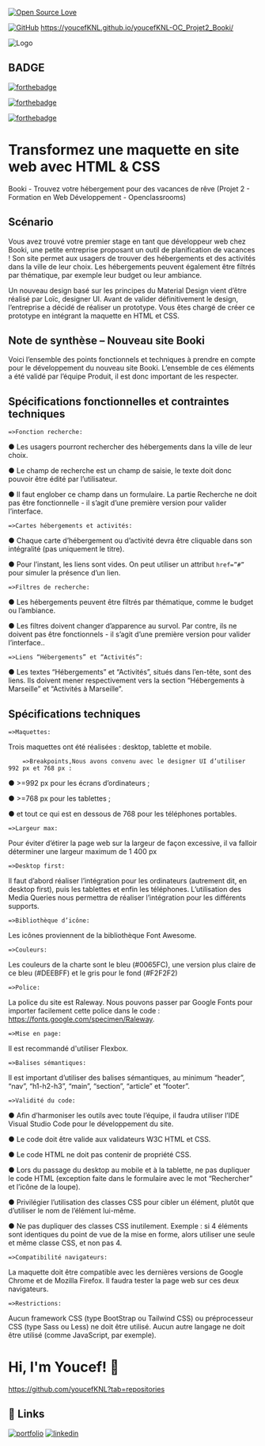 [![Open Source Love](https://badges.frapsoft.com/os/v1/open-source-200x33.png?v=103)](https://github.com/ellerbrock/open-source-badges/)


[![GitHub](https://badgen.net/badge/icon/github?icon=github&label)](https://github.com) https://youcefKNL.github.io/youcefKNL-OC_Projet2_Booki/




![Logo](https://meilleur-mooc.fr/wp-content/uploads/2021/11/Openclassrooms.png)


## BADGE 

[![forthebadge](https://forthebadge.com/images/badges/powered-by-water.svg)](https://forthebadge.com)

[![forthebadge](https://forthebadge.com/images/badges/uses-html.svg)](https://forthebadge.com)


[![forthebadge](https://forthebadge.com/images/badges/uses-css.svg)](https://forthebadge.com)
# Transformez une maquette en site web avec HTML & CSS

Booki - Trouvez votre hébergement pour des vacances de rêve
(Projet 2 - Formation en Web Développement - Openclassrooms)


## Scénario

Vous avez trouvé votre premier stage en tant que développeur web chez Booki, une petite entreprise proposant un outil de planification de vacances ! Son site permet aux usagers de trouver des hébergements et des activités dans la ville de leur choix. Les hébergements peuvent également être filtrés par thématique, par exemple leur budget ou leur ambiance.

Un nouveau design basé sur les principes du Material Design vient d’être réalisé par Loïc, designer UI. Avant de valider définitivement le design, l’entreprise a décidé de réaliser un prototype. Vous êtes chargé de créer ce prototype en intégrant la maquette en HTML et CSS.


## Note de synthèse – Nouveau site Booki

Voici l’ensemble des points fonctionnels et techniques à prendre en compte pour le développement du nouveau
site Booki. L’ensemble de ces éléments a été validé par l’équipe Produit, il est donc important de les respecter.


## Spécifications fonctionnelles et contraintes techniques

    =>Fonction recherche:

● Les usagers pourront rechercher des hébergements dans la ville de leur choix.

● Le champ de recherche est un champ de saisie, le texte doit donc pouvoir être
édité par l’utilisateur.

● Il faut englober ce champ dans un formulaire. La partie Recherche ne doit pas
être fonctionnelle - il s’agit d’une première version pour valider l’interface.

    =>Cartes hébergements et activités:

● Chaque carte d’hébergement ou d’activité devra être cliquable dans son
intégralité (pas uniquement le titre).

● Pour l’instant, les liens sont vides. On peut utiliser un attribut `href=”#”` pour
simuler la présence d’un lien.

    =>Filtres de recherche:

● Les hébergements peuvent être filtrés par thématique, comme le budget ou
l’ambiance.

● Les filtres doivent changer d’apparence au survol. Par contre, ils ne doivent pas
être fonctionnels - il s’agit d’une première version pour valider l’interface..

    =>Liens “Hébergements” et “Activités”:

● Les textes “Hébergements” et “Activités”, situés dans l’en-tête, sont des liens. Ils doivent mener respectivement vers la section “Hébergements à Marseille” et
“Activités à Marseille”.
## Spécifications techniques

    =>Maquettes:
Trois maquettes ont été réalisées : desktop, tablette et mobile.

        =>Breakpoints,Nous avons convenu avec le designer UI d’utiliser 992 px et 768 px :

● >=992 px pour les écrans d’ordinateurs ;

● >=768 px pour les tablettes ;

● et tout ce qui est en dessous de 768 pour les téléphones portables.

    =>Largeur max:
Pour éviter d’étirer la page web sur la largeur de façon excessive, il va falloir déterminer
une largeur maximum de 1 400 px

    =>Desktop first:
Il faut d’abord réaliser l’intégration pour les ordinateurs (autrement dit, en desktop first),
puis les tablettes et enfin les téléphones. L’utilisation des Media Queries nous permettra
de réaliser l’intégration pour les différents supports.

    =>Bibliothèque d’icône:
Les icônes proviennent de la bibliothèque Font Awesome.

    =>Couleurs: 
    
Les couleurs de la charte sont le bleu (#0065FC), une version plus claire de ce bleu
(#DEEBFF) et le gris pour le fond (#F2F2F2)

    =>Police: 

La police du site est Raleway. Nous pouvons passer par Google Fonts pour importer
facilement cette police dans le code : https://fonts.google.com/specimen/Raleway.

    =>Mise en page:
    
Il est recommandé d'utiliser Flexbox.

    =>Balises sémantiques:

 Il est important d’utiliser des balises sémantiques, au minimum “header”, “nav”,
“h1-h2-h3”, “main”, “section”, “article” et “footer”.

    =>Validité du code:

● Afin d’harmoniser les outils avec toute l’équipe, il faudra utiliser l’IDE Visual Studio
Code pour le développement du site.

● Le code doit être valide aux validateurs W3C HTML et CSS.

● Le code HTML ne doit pas contenir de propriété CSS.

● Lors du passage du desktop au mobile et à la tablette, ne pas dupliquer le code
HTML (exception faite dans le formulaire avec le mot “Rechercher” et l’icône de la
loupe).

● Privilégier l’utilisation des classes CSS pour cibler un élément, plutôt que d’utiliser
le nom de l’élément lui-même.

● Ne pas dupliquer des classes CSS inutilement. Exemple : si 4 éléments sont
identiques du point de vue de la mise en forme, alors utiliser une seule et même
classe CSS, et non pas 4.


    =>Compatibilité navigateurs:

 La maquette doit être compatible avec les dernières versions de Google Chrome et de
Mozilla Firefox. Il faudra tester la page web sur ces deux navigateurs.

    =>Restrictions: 
Aucun framework CSS (type BootStrap ou Tailwind CSS) ou préprocesseur CSS (type Sass ou Less) ne doit être utilisé.
Aucun autre langage ne doit être utilisé (comme JavaScript, par exemple).

# Hi, I'm Youcef! 👋

https://github.com/youcefKNL?tab=repositories


## 🔗 Links
[![portfolio](https://img.shields.io/badge/my_portfolio-000?style=for-the-badge&logo=ko-fi&logoColor=white)](https://.com/)
[![linkedin](https://img.shields.io/badge/linkedin-0A66C2?style=for-the-badge&logo=linkedin&logoColor=white)](https://www.linkedin.com/)

